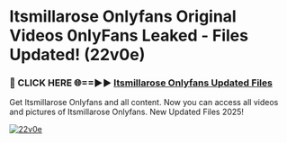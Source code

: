 # Itsmillarose Onlyfans Original Videos 0nlyFans Leaked - Files Updated! (22v0e)

<h3>🔴 CLICK HERE 🌐==►► <a href="https://tinyurl.com/2m67pmp6" rel="nofollow">Itsmillarose Onlyfans Updated Files</a></h3>

Get Itsmillarose Onlyfans and all content. Now you can access all videos and pictures of Itsmillarose Onlyfans. New Updated Files 2025!

[![22v0e](https://i.imgur.com/H4QAA4z.gif)](https://tinyurl.com/2m67pmp6)